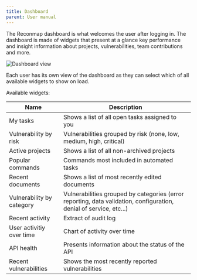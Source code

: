 ```yaml
---
title: Dashboard
parent: User manual
---
```


The Reconmap dashboard is what welcomes the user after logging in. The dashboard is made of widgets that present at a glance key performance and insight information about projects, vulnerabilities, team contributions and more.

![Dashboard view](/images/screenshots/dashboard-stats.png)

Each user has its own view of the dashboard as they can select which of all available widgets to show on load.

Available widgets:

| Name                      | Description                                                                                                        |
| ------------------------- | ------------------------------------------------------------------------------------------------------------------ |
| My tasks                  | Shows a list of all open tasks assigned to you                                                                     |
| Vulnerability by risk     | Vulnerabilities grouped by risk (none, low, medium, high, critical)                                                |
| Active projects           | Shows a list of all non-archived projects                                                                          |
| Popular commands          | Commands most included in automated tasks                                                                          |
| Recent documents          | Shows a list of most recently edited documents                                                                     |
| Vulnerability by category | Vulnerabilities grouped by categories (error reporting, data validation, configuration, denial of service, etc...) |
| Recent activity           | Extract of audit log                                                                                               |
| User activitiy over time  | Chart of activity over time                                                                                        |
| API health                | Presents information about the status of the API                                                                   |
| Recent vulnerabilities    | Shows the most recently reported vulnerabilities                                                                   |
